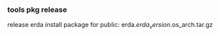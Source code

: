 <!--
 Copyright (c) 2021 Terminus, Inc.
 
 This program is free software: you can use, redistribute, and/or modify
 it under the terms of the GNU Affero General Public License, version 3
 or later ("AGPL"), as published by the Free Software Foundation.
 
 This program is distributed in the hope that it will be useful, but WITHOUT
 ANY WARRANTY; without even the implied warranty of MERCHANTABILITY or
 FITNESS FOR A PARTICULAR PURPOSE.
 
 You should have received a copy of the GNU Affero General Public License
 along with this program. If not, see <http://www.gnu.org/licenses/>.
-->

### tools pkg release
  release erda install package for public: erda.$erda_version.$os_arch.tar.gz
